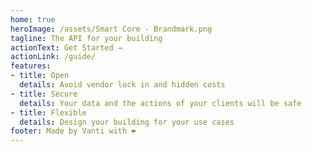 ```yaml
---
home: true
heroImage: /assets/Smart Core - Brandmark.png
tagline: The API for your building
actionText: Get Started →
actionLink: /guide/
features:
- title: Open
  details: Avoid vendor lock in and hidden costs
- title: Secure
  details: Your data and the actions of your clients will be safe
- title: Flexible
  details: Design your building for your use cases
footer: Made by Vanti with ❤️
---
```


